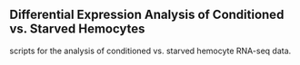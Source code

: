 ## Differential Expression Analysis of Conditioned vs. Starved Hemocytes
scripts for the analysis of conditioned vs. starved hemocyte RNA-seq data. 
